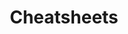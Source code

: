 ---
title: Cheatsheets
type: section
description: This page describes a cheatsheet for working with the Scala 3 compiler.
num: 4
previous-page: procedures-intro
next-page: procedures-reproduce
redirect_to: https://dotty.epfl.ch/docs/contributing/workflow/index.html#sbt-commands-cheat-sheet-1
---